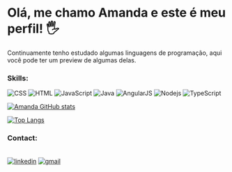 # Olá, me chamo Amanda e este é meu perfil! 🖐️


Continuamente tenho estudado algumas linguagens de programação, aqui você pode ter um preview de algumas delas.

### Skills:
![CSS](https://img.shields.io/badge/CSS-239120?&style=for-the-badge&logo=css3&logoColor=white)
![HTML](https://img.shields.io/badge/HTML5-E34F26?style=for-the-badge&logo=html5&logoColor=white)
![JavaScript](https://img.shields.io/badge/JavaScript-F7DF1E?style=for-the-badge&logo=javascript&logoColor=black)
![Java](https://img.shields.io/badge/Java-ED8B00?style=for-the-badge&logo=openjdk&logoColor=white)
![AngularJS](https://img.shields.io/badge/Angular-DD0031?style=for-the-badge&logo=angular&logoColor=white)
![Nodejs](https://img.shields.io/badge/Node.js-43853D?style=for-the-badge&logo=node.js&logoColor=white)
![TypeScript](https://img.shields.io/badge/TypeScript-007ACC?style=for-the-badge&logo=typescript&logoColor=white)


[![Amanda GitHub stats](https://github-readme-stats.vercel.app/api?username=AmandaJansen&show_icons=true&theme=dark)](https://github-readme-stats.vercel.app/api?username=AmandaJansen&show_icons=true&theme=dracula) 

[![Top Langs](https://github-readme-stats.vercel.app/api/top-langs/?username=AmandaJansen&layout=donut&theme=dark)](https://github-readme-stats.vercel.app/api/top-langs/?username=AmandaJansen&layout=donut&)

### Contact:
<div style="display: inline_block"> </br>
 <a href="https://www.linkedin.com/in/amanda-jansen-46933015b/"><img align="center" alt="linkedin" src="https://img.shields.io/badge/LinkedIn-0077B5?style=for-the-badge&logo=linkedin&logoColor=white" /></a>
 <a href="mailto:amandagracielly58@gmail.com
"><img align="center" alt="gmail" src="https://img.shields.io/badge/Gmail-D14836?style=for-the-badge&logo=gmail&logoColor=white" /> </a>
</div>


